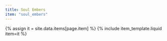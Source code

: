 ```yaml
---
title: Soul Embers
item: "soul_embers"
---
```


{% assign it = site.data.items[page.item] %}
{% include item_template.liquid item=it %}

